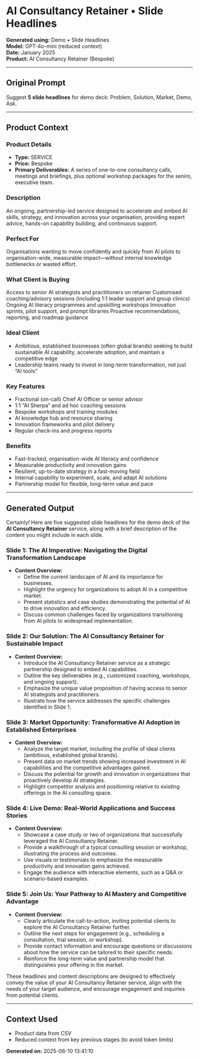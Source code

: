 # AI Consultancy Retainer • Slide Headlines

**Generated using:** Demo • Slide Headlines  
**Model:** GPT-4o-mini (reduced context)  
**Date:** January 2025  
**Product:** AI Consultancy Retainer (Bespoke)

---

## Original Prompt
Suggest **5 slide headlines** for demo deck: Problem, Solution, Market, Demo, Ask.

---

## Product Context

### **Product Details**
- **Type:** SERVICE
- **Price:** Bespoke
- **Primary Deliverables:** A series of one-to-one consultancy calls, meetings and briefings, plus optional workshop packages for the seniro, executive team.

### **Description**
An ongoing, partnership-led service designed to accelerate and embed AI skills, strategy, and innovation across your organisation, providing expert advice, hands-on capability building, and continuous support.⁠

### **Perfect For**
Organisations wanting to move confidently and quickly from AI pilots to organisation-wide, measurable impact—without internal knowledge bottlenecks or wasted effort.

### **What Client is Buying**
Access to senior AI strategists and practitioners on retainer
Customised coaching/advisory sessions (including 1:1 leader support and group clinics)
Ongoing AI literacy programmes and upskilling workshops
Innovation sprints, pilot support, and prompt libraries
Proactive recommendations, reporting, and roadmap guidance

### **Ideal Client**
- Ambitious, established businesses (often global brands) 
seeking to build sustainable AI capability, accelerate adoption, and maintain a competitive edge
- Leadership teams ready to invest in long-term transformation, not just “AI tools”

### **Key Features**
- Fractional (on-call) Chief AI Officer or senior advisor
- 1:1 “AI Sherpa” and ad hoc coaching sessions
- Bespoke workshops and training modules
- AI knowledge hub and resource sharing
- Innovation frameworks and pilot delivery
- Regular check-ins and progress reports⁠

### **Benefits**
- Fast-tracked, organisation-wide AI literacy and confidence
- Measurable productivity and innovation gains
- Resilient, up-to-date strategy in a fast-moving field
- Internal capability to experiment, scale, and adapt AI solutions
- Partnership model for flexible, long-term value and pace

---

## Generated Output

Certainly! Here are five suggested slide headlines for the demo deck of the **AI Consultancy Retainer** service, along with a brief description of the content you might include in each slide. 

### Slide 1: **The AI Imperative: Navigating the Digital Transformation Landscape**
- **Content Overview:** 
  - Define the current landscape of AI and its importance for businesses.
  - Highlight the urgency for organizations to adopt AI in a competitive market.
  - Present statistics and case studies demonstrating the potential of AI to drive innovation and efficiency.
  - Discuss common challenges faced by organizations transitioning from AI pilots to widespread implementation.

### Slide 2: **Our Solution: The AI Consultancy Retainer for Sustainable Impact**
- **Content Overview:**
  - Introduce the AI Consultancy Retainer service as a strategic partnership designed to embed AI capabilities.
  - Outline the key deliverables (e.g., customized coaching, workshops, and ongoing support).
  - Emphasize the unique value proposition of having access to senior AI strategists and practitioners.
  - Illustrate how the service addresses the specific challenges identified in Slide 1.

### Slide 3: **Market Opportunity: Transformative AI Adoption in Established Enterprises**
- **Content Overview:**
  - Analyze the target market, including the profile of ideal clients (ambitious, established global brands).
  - Present data on market trends showing increased investment in AI capabilities and the competitive advantages gained.
  - Discuss the potential for growth and innovation in organizations that proactively develop AI strategies.
  - Highlight competitor analysis and positioning relative to existing offerings in the AI consulting space.

### Slide 4: **Live Demo: Real-World Applications and Success Stories**
- **Content Overview:**
  - Showcase a case study or two of organizations that successfully leveraged the AI Consultancy Retainer.
  - Provide a walkthrough of a typical consulting session or workshop, illustrating the process and outcomes.
  - Use visuals or testimonials to emphasize the measurable productivity and innovation gains achieved.
  - Engage the audience with interactive elements, such as a Q&A or scenario-based examples.

### Slide 5: **Join Us: Your Pathway to AI Mastery and Competitive Advantage**
- **Content Overview:**
  - Clearly articulate the call-to-action, inviting potential clients to explore the AI Consultancy Retainer further.
  - Outline the next steps for engagement (e.g., scheduling a consultation, trial session, or workshop).
  - Provide contact information and encourage questions or discussions about how the service can be tailored to their specific needs.
  - Reinforce the long-term value and partnership model that distinguishes your offering in the market.

These headlines and content descriptions are designed to effectively convey the value of your AI Consultancy Retainer service, align with the needs of your target audience, and encourage engagement and inquiries from potential clients.

---

## Context Used
- Product data from CSV
- Reduced context from key previous stages (to avoid token limits)

**Generated on:** 2025-06-10 13:41:10
